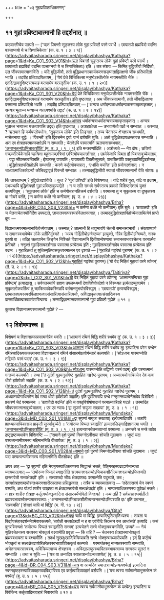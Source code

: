 +++
title = "०३ गुहाप्रविष्टाधिकरणम्"

+++

## ११ गुहां प्रविष्टावात्मानौ हि तद्दर्शनात् ॥

कठवल्लीष्वेव पठ्यते — [‘ऋतं पिबन्तौ सुकृतस्य लोके गुहां प्रविष्टौ परमे परार्धे । छायातपौ ब्रह्मविदो वदन्ति पञ्चाग्नयो ये च त्रिणाचिकेताः’ (क. उ. १ । ३ । १)](https://advaitasharada.sringeri.net/display/bhashya/Kathaka?page=1&id=Ka_C01_S03_V01&hl=ऋतं पिबन्तौ सुकृतस्य लोके गुहां प्रविष्टौ परमे परार्धे । छायातपौ ब्रह्मविदो वदन्ति पञ्चाग्नयो ये च त्रिणाचिकेताः) इति । तत्र संशयः — किमिह बुद्धिजीवौ निर्दिष्टौ, उत जीवपरमात्मानाविति । यदि बुद्धिजीवौ, ततो बुद्धिप्रधानात्कार्यकरणसङ्घाताद्विलक्षणो जीवः प्रतिपादितो भवति । तदपीह प्रतिपादयितव्यम् , [‘येयं प्रेते विचिकित्सा मनुष्येऽस्तीत्येके नायमस्तीति चैके । एतद्विद्यामनुशिष्टस्त्वयाहं वराणामेष वरस्तृतीयः’ (क. उ. १ । १ । २०)](https://advaitasharada.sringeri.net/display/bhashya/Kathaka?page=1&id=Ka_C01_S01_V20&hl=येयं प्रेते विचिकित्सा मनुष्येऽस्तीत्येके नायमस्तीति चैके । एतद्विद्यामनुशिष्टस्त्वयाहं वराणामेष वरस्तृतीयः) इति पृष्टत्वात् । अथ जीवपरमात्मानौ, ततो जीवाद्विलक्षणः परमात्मा प्रतिपादितो भवति । तदपीह प्रतिपादयितव्यम् — [‘अन्यत्र धर्मादन्यत्राधर्मादन्यत्रास्मात्कृताकृतात् । अन्यत्र भूताच्च भव्याच्च यत्तत्पश्यसि तद्वद’ (क. उ. १ । २ । १४)](https://advaitasharada.sringeri.net/display/bhashya/Kathaka?page=1&id=Ka_C01_S02_V14&hl=अन्यत्र धर्मादन्यत्राधर्मादन्यत्रास्मात्कृताकृतात् । अन्यत्र भूताच्च भव्याच्च यत्तत्पश्यसि तद्वद) इति पृष्टत्वात् । अत्राहाक्षेप्ता — उभावप्येतौ पक्षौ न सम्भवतः । कस्मात् ? ऋतपानं हि कर्मफलोपभोगः, ‘सुकृतस्य लोके’ इति लिङ्गात् । तच्च चेतनस्य क्षेत्रज्ञस्य सम्भवति, नाचेतनाया बुद्धेः । ‘पिबन्तौ’ इति द्विवचनेन द्वयोः पानं दर्शयति श्रुतिः । अतो बुद्धिक्षेत्रज्ञपक्षस्तावन्न सम्भवति । अत एव क्षेत्रज्ञपरमात्मपक्षोऽपि न सम्भवति ; चेतनेऽपि परमात्मनि ऋतपानासम्भवात् , [‘अनश्नन्नन्योऽभिचाकशीति’ (मु. उ. ३ । १ । १)](https://advaitasharada.sringeri.net/display/bhashya/Mundaka?page=3&id=MD_C03_S01_V01&hl=अनश्नन्नन्योऽभिचाकशीति) इति मन्त्रवर्णादिति । अत्रोच्यते — नैष दोषः ; छत्रिणो गच्छन्तीत्येकेनापि च्छत्रिणा बहूनामच्छत्रिणां छत्रित्वोपचारदर्शनात् । एवमेकेनापि पिबता द्वौ पिबन्तावुच्येयाताम् । यद्वा जीवस्तावत्पिबति ; ईश्वरस्तु पाययति ; पाययन्नपि पिबतीत्युच्यते, पाचयितर्यपि पक्तृत्वप्रसिद्धिदर्शनात् । बुद्धिक्षेत्रज्ञपरिग्रहोऽपि सम्भवति ; करणे कर्तृत्वोपचारात् , ‘एधांसि पचन्ति’ इति प्रयोगदर्शनात् । न चाध्यात्माधिकारेऽन्यौ कौचिद्द्वावृतं पिबन्तौ सम्भवतः । तस्माद्बुद्धिजीवौ स्यातां जीवपरमात्मानौ वेति संशयः ॥

किं तावत्प्राप्तम् ? बुद्धिक्षेत्रज्ञाविति । कुतः ? ‘गुहां प्रविष्टौ’ इति विशेषणात् । यदि शरीरं गुहा, यदि वा हृदयम् , उभयथापि बुद्धिक्षेत्रज्ञौ गुहां प्रविष्टावुपपद्येते । न च सति सम्भवे सर्वगतस्य ब्रह्मणो विशिष्टदेशत्वं युक्तं कल्पयितुम् । ‘सुकृतस्य लोके’ इति च कर्मगोचरानतिक्रमं दर्शयति । परमात्मा तु न सुकृतस्य वा दुष्कृतस्य वा गोचरे वर्तते, [‘न कर्मणा वर्धते नो कनीयान्’ (बृ. उ. ४ । ४ । २३)](https://advaitasharada.sringeri.net/display/bhashya/Brha?page=4&id=BR_C04_S04_V23&hl= न कर्मणा वर्धते नो कनीयान्) इति श्रुतेः । ‘छायातपौ’ इति च चेतनाचेतनयोर्निर्देश उपपद्यते, छायातपवत्परस्परविलक्षणत्वात् । तस्माद्बुद्धिक्षेत्रज्ञाविहोच्येयातामित्येवं प्राप्ते ब्रूमः —

विज्ञानात्मपरमात्मानाविहोच्येयाताम् । कस्मात् ? आत्मानौ हि तावुभावपि चेतनौ समानस्वभावौ । संख्याश्रवणे च समानस्वभावेष्वेव लोके प्रतीतिर्दृश्यते । ‘अस्य गोर्द्वितीयोऽन्वेष्टव्यः’ इत्युक्ते, गौरेव द्वितीयोऽन्विष्यते, नाश्वः पुरुषो वा । तदिह ऋतपानेन लिङ्गेन निश्चिते विज्ञानात्मनि द्वितीयान्वेषणायां समानस्वभावश्चेतनः परमात्मैव प्रतीयते । ननूक्तं गुहाहितत्वदर्शनान्न परमात्मा प्रत्येतव्य इति ; गुहाहितत्वदर्शनादेव परमात्मा प्रत्येतव्य इति वदामः । गुहाहितत्वं तु श्रुतिस्मृतिष्वसकृत्परमात्मन एव दृश्यते — [‘गुहाहितं गह्वरेष्ठं पुराणम्’ (क. उ. १ । २ । १२)](https://advaitasharada.sringeri.net/display/bhashya/Kathaka?page=1&id=Ka_C01_S02_V12&hl=गुहाहितं गह्वरेष्ठं पुराणम्) [‘यो वेद निहितं गुहायां परमे व्योमन्’ (तै. उ. २ । १ । १)](https://advaitasharada.sringeri.net/display/bhashya/Taitiriya?page=2&id=T_C02_S01_V01&hl=यो वेद निहितं गुहायां परमे व्योमन्) ‘आत्मानमन्विच्छ गुहां प्रविष्टम्’ इत्याद्यासु । सर्वगतस्यापि ब्रह्मण उपलब्ध्यर्थो देशविशेषोपदेशो न विरुध्यत इत्येतदप्युक्तमेव । सुकृतलोकवर्तित्वं तु च्छत्रित्ववदेकस्मिन्नपि वर्तमानमुभयोरविरुद्धम् । ‘छायातपौ’ इत्यप्यविरुद्धम् ; छायातपवत्परस्परविलक्षणत्वात्संसारित्वासंसारित्वयोः, अविद्याकृतत्वात्संसारित्वस्य पारमार्थिकत्वाच्चासंसारित्वस्य । तस्माद्विज्ञानात्मपरमात्मानौ गुहां प्रविष्टौ गृह्येते ॥ ११ ॥

कुतश्च विज्ञानात्मपरमात्मानौ गृह्येते ? —

## १२ विशेषणाच्च ॥

विशेषणं च विज्ञानात्मपरमात्मनोरेव भवति । [‘आत्मानं रथिनं विद्धि शरीरं रथमेव तु’ (क. उ. १ । ३ । ३)](https://advaitasharada.sringeri.net/display/bhashya/Kathaka?page=1&id=Ka_C01_S03_V03&hl=आत्मानं रथिनं विद्धि शरीरं रथमेव तु) इत्यादिना परेण ग्रन्थेन रथिरथादिरूपककल्पनया विज्ञानात्मानं रथिनं संसारमोक्षयोर्गन्तारं कल्पयति । [‘सोऽध्वनः पारमाप्नोति तद्विष्णोः परमं पदम्’ (क. उ. १ । ३ । ९)](https://advaitasharada.sringeri.net/display/bhashya/Kathaka?page=1&id=Ka_C01_S03_V09&hl=सोऽध्वनः पारमाप्नोति तद्विष्णोः परमं पदम्) इति परमात्मानं गन्तव्यं कल्पयति । तथा [‘तं दुर्दर्शं गूढमनुप्रविष्टं गुहाहितं गह्वरेष्ठं पुराणम् । अध्यात्मयोगाधिगमेन देवं मत्वा धीरो हर्षशोकौ जहाति’ (क. उ. १ । २ । १२)](https://advaitasharada.sringeri.net/display/bhashya/Kathaka?page=1&id=Ka_C01_S02_V12&hl=तं दुर्दर्शं गूढमनुप्रविष्टं गुहाहितं गह्वरेष्ठं पुराणम् । अध्यात्मयोगाधिगमेन देवं मत्वा धीरो हर्षशोकौ जहाति) इति पूर्वस्मिन्नपि ग्रन्थे मन्तृमन्तव्यत्वेनैतावेव विशेषितौ । प्रकरणं चेदं परमात्मनः । ‘ब्रह्मविदो वदन्ति’ इति च वक्तृविशेषोपादानं परमात्मपरिग्रहे घटते । तस्मादिह जीवपरमात्मानावुच्येयाताम् । एष एव न्यायः [‘द्वा सुपर्णा सयुजा सखाया’ (मु. उ. ३ । १ । १)](https://advaitasharada.sringeri.net/display/bhashya/Mundaka?page=3&id=MD_C03_S01_V01&hl=द्वा सुपर्णा सयुजा सखाया) इत्येवमादिष्वपि । तत्रापि ह्याध्यात्माधिकारान्न प्राकृतौ सुपर्णावुच्येते । ‘तयोरन्यः पिप्पलं स्वाद्वत्ति’ इत्यदनलिङ्गाद्विज्ञानात्मा भवति । [‘अनश्नन्नन्योऽभिचाकशीति’ (मु. उ. ३ । १ । १)](https://advaitasharada.sringeri.net/display/bhashya/Mundaka?page=3&id=MD_C03_S01_V01&hl=अनश्नन्नन्योऽभिचाकशीति) इत्यनशनचेतनत्वाभ्यां परमात्मा । अनन्तरे च मन्त्रे तावेव द्रष्टृद्रष्टव्यभावेन विशिनष्टि — [‘समाने वृक्षे पुरुषो निमग्नोऽनीशया शोचति मुह्यमानः । जुष्टं यदा पश्यत्यन्यमीशमस्य महिमानमिति वीतशोकः’ (मु. उ. ३ । १ । २)](https://advaitasharada.sringeri.net/display/bhashya/Mundaka?page=3&id=MD_C03_S01_V02&hl=समाने वृक्षे पुरुषो निमग्नोऽनीशया शोचति मुह्यमानः । जुष्टं यदा पश्यत्यन्यमीशमस्य महिमानमिति वीतशोकः) इति ॥

अपर आह — ‘द्वा सुपर्णा’ इति नेयमृगस्याधिकरणस्य सिद्धान्तं भजते, पैङ्गिरहस्यब्राह्मणेनान्यथा व्याख्यातत्वात् — ‘तयोरन्यः पिप्पलं स्वाद्वत्तीति सत्त्वमनश्नन्नन्योऽभिचाकशीतीत्यनश्नन्नन्योऽभिपश्यति ज्ञस्तावेतौ सत्त्वक्षेत्रज्ञौ’ इति । सत्त्वशब्दो जीवः क्षेत्रज्ञशब्दः परमात्मेति यदुच्यते, तन्न ; सत्त्वक्षेत्रज्ञशब्दयोरन्तःकरणशारीरपरतया प्रसिद्धत्वात् । तत्रैव च व्याख्यातत्वात् — ‘तदेतत्सत्त्वं येन स्वप्नं पश्यति, अथ योऽयं शारीर उपद्रष्टा स क्षेत्रज्ञस्तावेतौ सत्त्वक्षेत्रज्ञौ’ इति । नाप्यस्याधिकरणस्य पूर्वपक्षं भजते । न ह्यत्र शारीरः क्षेत्रज्ञः कर्तृत्वभोक्तृत्वादिना संसारधर्मेणोपेतो विवक्ष्यते । कथं तर्हि ? सर्वसंसारधर्मातीतो ब्रह्मस्वभावश्चैतन्यमात्रस्वरूपः ; ‘अनश्नन्नन्योऽभिचाकशीतीत्यनश्नन्नन्योऽभिपश्यति ज्ञः’ इति वचनात् , ‘तत्त्वमसि’ [‘क्षेत्रज्ञं चापि मां विद्धि’ (भ. गी. १३ । २)](https://advaitasharada.sringeri.net/display/bhashya/Gita?page=13&id=BG_C13_V02&hl=क्षेत्रज्ञं चापि मां विद्धि) इत्यादिश्रुतिस्मृतिभ्यश्च । तावता च विद्योपसंहारदर्शनमेवमेवावकल्पते, ‘तावेतौ सत्त्वक्षेत्रज्ञौ न ह वा एवंविदि किञ्चन रज आध्वंसते’ इत्यादि । कथं पुनरस्मिन्पक्षे ‘तयोरन्यः पिप्पलं स्वाद्वत्तीति सत्त्वम्’ इत्यचेतने सत्त्वे भोक्तृत्ववचनमिति, उच्यते — नेयं श्रुतिरचेतनस्य सत्त्वस्य भोक्तृत्वं वक्ष्यामीति प्रवृत्ता — किं तर्हि ? — चेतनस्य क्षेत्रज्ञस्याभोक्तृत्वं ब्रह्मस्वभावतां च वक्ष्यामीति । तदर्थं सुखदुःखादिविक्रियावति सत्त्वे भोक्तृत्वमध्यारोपयति । इदं हि कर्तृत्वं भोक्तृत्वं च सत्त्वक्षेत्रज्ञयोरितरेतरस्वभावाविवेककृतं कल्प्यते । परमार्थतस्तु नान्यतरस्यापि सम्भवति, अचेतनत्वात्सत्त्वस्य, अविक्रियत्वाच्च क्षेत्रज्ञस्य । अविद्याप्रत्युपस्थापितस्वभावत्वाच्च सत्त्वस्य सुतरां न सम्भवति । तथा च श्रुतिः — [‘यत्र वा अन्यदिव स्यात्तत्रान्योऽन्यत्पश्येत्’ (बृ. उ. ४ । ५ । १५)](https://advaitasharada.sringeri.net/display/bhashya/Brha?page=4&id=BR_C04_S03_V31&hl=यत्र वा अन्यदिव स्यात्तत्रान्योऽन्यत्पश्येत्) इत्यादिना स्वप्नदृष्टहस्त्यादिव्यवहारवदविद्याविषय एव कर्तृत्वादिव्यवहारं दर्शयति । [‘यत्र त्वस्य सर्वमात्मैवाभूत्तत्केन कं पश्येत्’ (बृ. उ. ४ । ५ । १५)](https://advaitasharada.sringeri.net/display/bhashya/Brha?page=4&id=BR_C04_S05_V15&hl=यत्र त्वस्य सर्वमात्मैवाभूत्तत्केन कं पश्येत्) इत्यादिना च विवेकिनः कर्तृत्वादिव्यवहारं निवारयति ॥ १२ ॥
